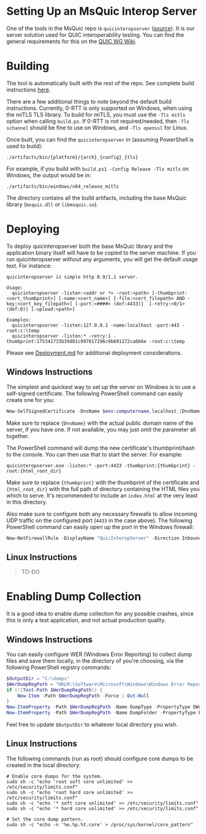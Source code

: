 # Setting Up an MsQuic Interop Server

One of the tools in the MsQuic repo is `quicinteropserver` ([source](../src/tools/interopserver)). It is our server solution used for QUIC interoperability testing. You can find the general requirements for this on the [QUIC WG Wiki](https://github.com/quicwg/base-drafts/wiki/18th-Implementation-Draft).

# Building

The tool is automatically built with the rest of the repo. See complete build instructions [here](BUILD.md).

There are a few additional things to note beyond the default build instructions. Currently, 0-RTT is only supported on Windows, when using the miTLS TLS library. To build for miTLS, you must use the `-Tls mitls` option when calling `build.ps`. If 0-RTT is not required/needed, then `-Tls schannel` should be fine to use on Windows, and `-Tls openssl` for Linux.

Once built, you can find the `quicinteropserver` in (assuming PowerShell is used to build):

```
./artifacts/bin/{platform}/{arch}_{config}_{tls}
```

For example, if you build with `build.ps1 -Config Release -Tls mitls` on Windows, the output would be in:

```
./artifacts/bin/windows/x64_release_mitls
```

The directory contains all the build artifacts, including the base MsQuic library (`msquic.dll` or `libmsquic.so`).

# Deploying

To deploy quicinteropserver both the base MsQuic library and the application binary itself will have to be copied to the server machine. If you run quicinteropserver without any arguments, you will get the default usage text. For instance:

```
quicinteropserver is simple http 0.9/1.1 server.

Usage:
  quicinteropserver -listen:<addr or *> -root:<path> [-thumbprint:<cert_thumbprint>] [-name:<cert_name>] [-file:<cert_filepath> AND -key:<cert_key_filepath>] [-port:<####> (def:4433)]  [-retry:<0/1> (def:0)] [-upload:<path>]

Examples:
  quicinteropserver -listen:127.0.0.1 -name:localhost -port:443 -root:c:\temp
  quicinteropserver -listen:* -retry:1 -thumbprint:175342733b39d81c997817296c9b691172ca6b6e -root:c:\temp
```

Please see [Deployment.md](Deployment.md) for additional deployment considerations.

## Windows Instructions

The simplest and quickest way to set up the server on Windows is to use a self-signed certificate. The following PowerShell command can easily create one for you:

```PowerShell
New-SelfSignedCertificate -DnsName $env:computername,localhost,{DnsName} -FriendlyName QuicInteropServer -KeyUsageProperty Sign -KeyUsage DigitalSignature -CertStoreLocation cert:\CurrentUser\My -HashAlgorithm SHA256 -Provider "Microsoft Software Key Storage Provider"
```

Make sure to replace `{DnsName}` with the actual public domain name of the server, if you have one. If not available, you may just omit the parameter all together.

The PowerShell command will dump the new certificate's thumbprint/hash to the console. You can then use that to start the server. For example:

```
quicinteropserver.exe -listen:* -port:4433 -thumbprint:{thumbprint} -root:{html_root_dir}
```

Make sure to replace `{thumbprint}` with the thumbprint of the certificate and `{html_root_dir}` with the full path of directory containing the HTML files you which to serve. It's recommended to include an `index.html` at the very least in this directory.

Also make sure to configure both any necessary firewalls to allow incoming UDP traffic on the configured port (`4433` in the case above). The following PowerShell command can easily open up the port in the Windows firewall:

```PowerShell
New-NetFirewallRule -DisplayName "QuicInteropServer" -Direction Inbound -Protocol UDP -LocalPort 4433 -Action Allow
```

## Linux Instructions

> TO-DO

# Enabling Dump Collection

It is a good idea to enable dump collection for any possible crashes, since this is only a test application, and not actual production quality.

## Windows Instructions

You can easily configure WER (Windows Error Reporting) to collect dump files and save them locally, in the directory of you're choosing, via the following PowerShell registry commands:

```PowerShell
$OutputDir = "C:\dumps"
$WerDumpRegPath = "HKLM:\Software\Microsoft\Windows\Windows Error Reporting\LocalDumps\quicinteropserver.exe"
if (!(Test-Path $WerDumpRegPath)) {
    New-Item -Path $WerDumpRegPath -Force | Out-Null
}
New-ItemProperty -Path $WerDumpRegPath -Name DumpType -PropertyType DWord -Value 2 -Force | Out-Null
New-ItemProperty -Path $WerDumpRegPath -Name DumpFolder -PropertyType ExpandString -Value $OutputDir -Force | Out-Null
```

Feel free to update `$OutputDir` to whatever local directory you wish.

## Linux Instructions

The following commands (run as root) should configure core dumps to be created in the local directory:

```
# Enable core dumps for the system.
sudo sh -c "echo 'root soft core unlimited' >> /etc/security/limits.conf"
sudo sh -c "echo 'root hard core unlimited' >> /etc/security/limits.conf"
sudo sh -c "echo '* soft core unlimited' >> /etc/security/limits.conf"
sudo sh -c "echo '* hard core unlimited' >> /etc/security/limits.conf"

# Set the core dump pattern.
sudo sh -c "echo -n '%e.%p.%t.core' > /proc/sys/kernel/core_pattern"
```
